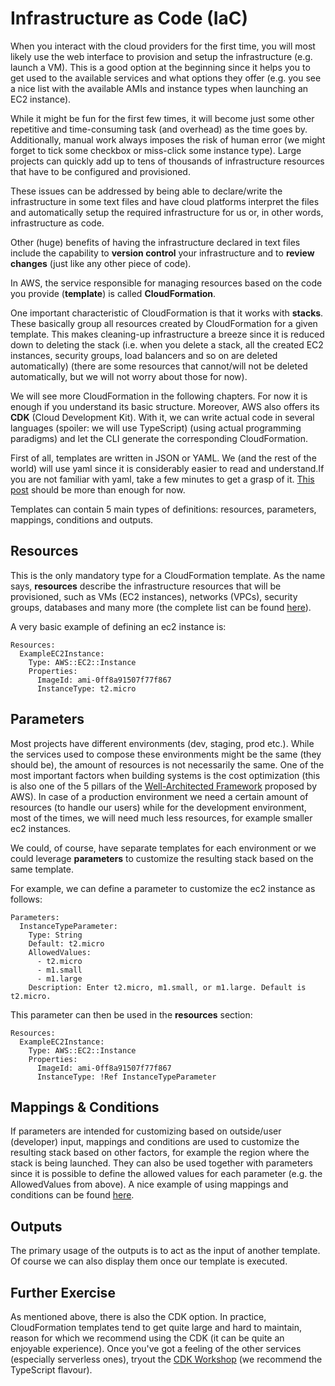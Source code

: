 # Infrastructure as Code (IaC)

When you interact with the cloud providers for the first time, you will most likely use the web interface to provision and setup the infrastructure (e.g. launch a VM). This is a good option at the beginning since it helps you to get used to the available services and what options they offer (e.g. you see a nice list with the available AMIs and instance types when launching an EC2 instance).

While it might be fun for the first few times, it will become just some other repetitive and time-consuming task (and overhead) as the time goes by. Additionally, manual work always imposes the risk of human error (we might forget to tick some checkbox or miss-click some instance type). Large projects can quickly add up to tens of thousands of infrastructure resources that have to be configured and provisioned.

These issues can be addressed by being able to declare/write the infrastructure in some text files and have cloud platforms interpret the files and automatically setup the required infrastructure for us or, in other words, infrastructure as code.

Other (huge) benefits of having the infrastructure declared in text files include the capability to **version control** your infrastructure and to **review changes** (just like any other piece of code).

In AWS, the service responsible for managing resources based on the code you provide (**template**) is called **CloudFormation**.

One important characteristic of CloudFormation is that it works with **stacks**. These basically group all resources created by CloudFormation for a given template. This makes cleaning-up infrastructure a breeze since it is reduced down to deleting the stack (i.e. when you delete a stack, all the created EC2 instances, security groups, load balancers and so on are deleted automatically) (there are some resources that cannot/will not be deleted automatically, but we will not worry about those for now).

We will see more CloudFormation in the following chapters. For now it is enough if you understand its basic structure. Moreover, AWS also offers its **CDK** (Cloud Development Kit). With it, we can write actual code in several languages (spoiler: we will use TypeScript) (using actual programming paradigms) and let the CLI generate the corresponding CloudFormation.

First of all, templates are written in JSON or YAML. We (and the rest of the world) will use yaml since it is considerably easier to read and understand.If you are not familiar with yaml, take a few minutes to get a grasp of it. [This post](https://dev.to/paulasantamaria/introduction-to-yaml-125f) should be more than enough for now.

Templates can contain 5 main types of definitions: resources, parameters, mappings, conditions and outputs.

## Resources

This is the only mandatory type for a CloudFormation template. As the name says, **resources** describe the infrastructure resources that will be provisioned, such as VMs (EC2 instances), networks (VPCs), security groups, databases and many more (the complete list can be found [here](https://docs.aws.amazon.com/AWSCloudFormation/latest/UserGuide/aws-template-resource-type-ref.html)).

A very basic example of defining an ec2 instance is:

```
Resources:
  ExampleEC2Instance:
    Type: AWS::EC2::Instance
    Properties:
      ImageId: ami-0ff8a91507f77f867
      InstanceType: t2.micro
```

## Parameters

Most projects have different environments (dev, staging, prod etc.). While the services used to compose these environments might be the same (they should be), the amount of resources is not necessarily the same. One of the most important factors when building systems is the cost optimization (this is also one of the 5 pillars of the [Well-Architected Framework](https://wa.aws.amazon.com/wat.pillars.wa-pillars.en.html) proposed by AWS). In case of a production environment we need a certain amount of resources (to handle our users) while for the development environment, most of the times, we will need much less resources, for example smaller ec2 instances.

We could, of course, have separate templates for each environment or we could leverage **parameters** to customize the resulting stack based on the same template.

For example, we can define a parameter to customize the ec2 instance as follows:

```
Parameters:
  InstanceTypeParameter:
    Type: String
    Default: t2.micro
    AllowedValues:
      - t2.micro
      - m1.small
      - m1.large
    Description: Enter t2.micro, m1.small, or m1.large. Default is t2.micro.
```

This parameter can then be used in the **resources** section:

```
Resources:
  ExampleEC2Instance:
    Type: AWS::EC2::Instance
    Properties:
      ImageId: ami-0ff8a91507f77f867
      InstanceType: !Ref InstanceTypeParameter
```

## Mappings & Conditions

If parameters are intended for customizing based on outside/user (developer) input, mappings and conditions are used to customize the resulting stack based on other factors, for example the region where the stack is being launched. They can also be used together with parameters since it is possible to define the allowed values for each parameter (e.g. the AllowedValues from above). A nice example of using mappings and conditions can be found [here](https://www.singlestoneconsulting.com/blog/cloudformation-mapping-and-conditionals-making-your-templates-more-universal/).

## Outputs

The primary usage of the outputs is to act as the input of another template. Of course we can also display them once our template is executed.

## Further Exercise

As mentioned above, there is also the CDK option. In practice, CloudFormation templates tend to get quite large and hard to maintain, reason for which we recommend using the CDK (it can be quite an enjoyable experience). Once you've got a feeling of the other services (especially serverless ones), tryout the [CDK Workshop](https://cdkworkshop.com/15-prerequisites.html) (we recommend the TypeScript flavour).
